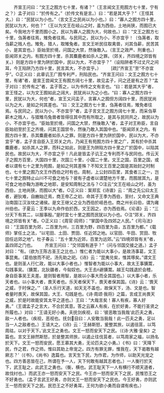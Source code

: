 <!-- { "loadSidebar": true } -->
　　齐宣王问曰：“文王之囿方七十里，有诸？”（王言闻文王苑囿方七十里，宁有之？）孟子对曰：“於传有之。”（於传文有是言。）曰：“若是其大乎？”（王怪其大。）曰：“民犹以为小也。”（言文王之民尚以为小也。）曰：“寡人之囿方四十里，民犹以为大，何也？”（王以为文王在岐山之时，虽为西伯，土地尚狭，而囿已大矣。今我地方千里而囿小之，民以为寡人之囿为大，何故也。）曰：“文王之囿方七十里，刍荛者往焉，雉免者往焉。与民同之，民以为小，不亦宜乎！（刍荛者，取刍薪之贱人也。雉免，猎人，取雉兔者。言文王听民往取禽兽，刈其刍薪，民苦其小，是其宜也。）臣始至於境，问国之大禁，然後敢入。（言王之政严、刑重也。）臣闻郊关之内，有囿方四十里，杀其麋鹿者如杀人之罪。（郊关，齐四境之郊皆有关。）则是方四十里为阱於国中，民以为大，不亦宜乎？”（设陷阱者不过丈尺之间耳，今王陷阱乃方四十里，民言其大，不亦宜乎。）
　　[疏]“齐宣王”至“不亦宜乎”。○正义曰：此章讥王广囿专利严，刑陷民也。“齐宣王问曰：文王之囿方七十里，有诸”者，是宣王尝闻文王有囿方阔七十里，故见孟子，问之还是有之否？“孟子对曰：於传有之”者，孟子答之，以为书传之文有言也。“曰：若是其大乎”者，宣王怪之，以为文王囿如此之阔大，民犹尚以为之小也。“曰：寡人之囿方四十里，民犹以为大，何也”者，宣王又问孟子，言寡人之囿但方阔四十里，而民犹尚以为之大，是如之何其差也。“曰：文王之囿方七十里，刍荛者往焉，雉免者往焉。与民同之，民以为小，不亦宜乎”者，孟子言文王之囿方阔七十里，而采刍草薪木之贱人，与猎雉鸟兔兽者皆得往其中而有所取之，是其与民同共之，故民以为小，不亦宜乎也。“臣始至於境，问国之大禁，然後敢入”者，孟子对王称臣，言自臣始初至於王之齐境，问其王国禁令，然後乃敢入其国中也。“臣闻郊关之内，有囿方四十里，杀其麋鹿者如杀人之罪。则是方四十里为阱於国中，民以为大，不亦宜乎”者，孟子言自臣入王郊关之内，乃闻王有苑囿方四十里之广，其有於中杀其麋鹿者，如杀其人之罪，而科之如此，则是王为阱陷方四十里之广於国中，以陷其民也。故民以为大，不亦宜之乎！凡此是皆孟子讥王之专利而不与民同也。传云天子之囿方百里，大国四十里，次国三十里，小国二十里。文王之国，百里之国，或者以谓有七十之里为苑囿，是如之何其差殊？不知文王百里之国是其始封之时制也，七十里之囿乃文王作西伯之时有也。周制，上公封四百里，其食者三之一，岂七十里之囿特止山川不可食之地与？彼有子虚者以谓楚地方千里，而囿居其九，是可食之地亦鞠为游畋之地耶，是安知周制之法与？○注云“文王在岐山之时，虽为西伯，土地尚狭，而囿以大”者。○正义曰：案郑玄《诗谱》云：“周之先公曰太王者，避狄难，自豳始迁焉，商王帝乙之初，命其子王季为西伯，至纣，又命文王典治南国江汉汝坟之诸侯。是文王继父之业为西伯於岐邑也。商之州长曰伯，谓为雍州伯也。子夏云：王季以九命作伯於西，文王因之，亦为西伯焉。《论语》云：“三分天下有其二，以服事殷。”是时宜七十里之囿而民犹以为小也。○注“郊关，齐四境之郊皆有关”者。○正义曰：《周官·闾师》：“掌国中及四郊之人民。”《司马法》曰：“王国百里为郊，二百里为州，三百里为野，四百里为县，五百里为都。”《载师》掌任土之法，“以宅田、土田、贾田、任近郊之地。以官田、牛田、赏田、牧田任远郊之地”。杜子春云：“五十里为近郊，百里为远郊。”云“四境郊皆有关”者，盖四郊之门也。
　　齐宣王问曰：“交邻国有道乎？”（问与邻国交接之道。）孟子对曰：“有。（欲为王陈古圣王之比也。）惟仁者为能以大事小，是故汤事葛，文王事昆夷。（葛伯放而不祀，汤先助之祀。《诗》云：“昆夷兑矣，惟其啄矣。”谓文王也。是则圣人行仁政，能以大事小者也。）惟智者为能以小事大，故太王事獯鬻，勾践事吴。（獯鬻，北狄疆者，今匈奴也。大王去避獯鬻。越王勾践退於会稽，身自臣事吴王夫差。是则智者用智，是故以小事大而全其国也。）以大事小者，乐天者也。以小事大者，畏天者也。乐天者保天下，畏天者保其国。《诗》云：‘畏天之威，于时保之。’”（圣人乐行天道，如天无不盖也，故保天下，汤、文是也。智者量时畏天，故保其国，大王、勾践是也。《诗·周颂·我将》之篇，言成王尚畏天之威，於是时故能安其太平之道也。）王曰：“大哉言矣！寡人有疾，寡人好勇。”（王谓孟子之言大，不合於其意。答之云寡人有疾，在於好勇，不能行圣贤之所履也。）对曰：“王请无好小勇。夫抚剑疾视，曰：‘彼恶敢当我哉’此匹夫之勇，敌一人者也。（疾视，恶视也。抚剑目曰：人安敢当我哉！此一匹夫之勇，足以当一人之敌者也。）王请大之。《诗》云：‘王赫斯怒，爰整其旅，以遏徂莒，以笃周祜，以对于天下。’此文王之勇也。文王一怒而安天下之民。（《诗·大雅·皇矣》之篇也。言文王赫然斯怒，於是整其师旅，以遏止往伐莒者，以笃周家之福，以扬名於天下。文王一怒而安民，愿王慕其大勇，无论匹夫之小勇。）《书》曰：‘天降下民，作之君，作之师。惟曰其助上帝宠之。四方有罪无罪，惟我在，天下曷敢有越厥志？’（《书》，《尚书》逸篇也。言天生下民，为作君，为作师，以助天光宠之也。四方善恶皆在己，所谓在予一人，天下何敢有越其志者也。）一人衡行於天下，武王耻之，此武王之勇也。（衡，横也。武王耻天下一人有横行不顺天道者，故伐纣也。）而武王亦一怒而安天下之民。今王亦一怒而安天下之民，民惟恐王之不好勇也。（孟子言武王好勇，亦则文王一怒而安天下之民也。今王好勇，亦则武王一怒而安天下之民。民恐王之不好勇耳，王何为欲小勇而自谓有疾也。）

